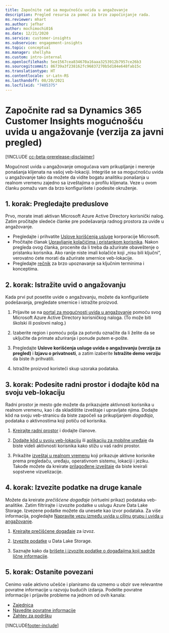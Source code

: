 ```yaml
---
title: Započnite rad sa mogućnošću uvida u angažovanje
description: Pregled resursa za pomoć za brzo započinjanje rada.
ms.reviewer: mhart
ms.author: jefhar
author: mochimochi016
ms.date: 12/21/2020
ms.service: customer-insights
ms.subservice: engagement-insights
ms.topic: conceptual
ms.manager: shellyha
ms.custom: intro-internal
ms.openlocfilehash: 5ee1567cea834670a16aaa3253912b7957ce26b3
ms.sourcegitcommit: 86739a3f238162fc96837270b5d184e648fab15c
ms.translationtype: HT
ms.contentlocale: sr-Latn-RS
ms.lasthandoff: 08/20/2021
ms.locfileid: "7405375"
---
```

# <a name="get-started-with-dynamics-365-customer-insights-engagement-insights-capability-public-preview"></a>Započnite rad sa Dynamics 365 Customer Insights mogućnošću uvida u angažovanje (verzija za javni pregled)

[!INCLUDE [cc-beta-prerelease-disclaimer](includes/cc-beta-prerelease-disclaimer.md)]

Mogućnost uvida u angažovanje omogućava vam prikupljanje i merenje ponašanja klijenata na vašoj veb-lokaciji. Integriše se sa mogućnošću uvida u angažovanje tako da možete da vidite bogatu analitiku ponašanja u realnom vremenu zajedno sa izveštajima o profilu klijenata. Veze u ovom članku pomažu vam da brzo konfigurišete i podesite okruženje.

## <a name="step-1-review-prerequisites"></a>1. korak: Pregledajte preduslove

Prvo, morate imati aktivan Microsoft Azure Active Directory korisnički nalog. Zatim pročitajte sledeće članke pre podešavanja radnog prostora za uvide u angažovanje.

- Pregledajte i prihvatite [Uslove korišćenja usluge](terms-of-service.md) korporacije Microsoft.  
- Pročitajte članak [Upravljanje kolačićima i pristankom korisnika](user-consent-storage.md). Nakon pregleda ovog članka, procenite da li treba da ažurirate obaveštenje o pristanku korisnika. Ako ranije niste imali kolačiće koji „nisu bili ključni“, verovatno ćete morati da ažurirate smernice veb-lokacije.
- Pregledajte [rečnik](glossary.md) za brzo upoznavanje sa ključnim terminima i konceptima.

## <a name="step-2-explore-engagement-insights"></a>2. korak: Istražite uvid o angažovanju

Kada prvi put posetite uvide o angažovanju, možete da konfigurišete podešavanja, pregledate smernice i istražite proizvod.

1. Prijavite se na [portal za mogućnosti uvida u angažovanje](https://pi.dynamics.com) pomoću svog Microsoft Azure Active Directory korisničkog naloga. (To može biti školski ili poslovni nalog.)

1. Izaberite region i pomoću polja za potvrdu označite da li želite da se uključite da primate ažuriranja i ponude putem e-pošte.

1. Pregledajte **Uslove korišćenja usluge uvida o angažovanju (verzija za pregled)** i **Izjavu o privatnosti**, a zatim izaberite **Istražite demo verziju** da biste ih prihvatili.

1. Istražite proizvod koristeći skup uzoraka podataka.

##  <a name="step-3-set-up-a-workspace-and-add-code-to-your-website"></a>3. korak: Podesite radni prostor i dodajte kôd na svoju veb-lokaciju

Radni prostor je mesto gde možete da prikazujete aktivnosti korisnika u realnom vremenu, kao i da skladištite izveštaje i upravljate njima. Dodajte kôd na svoju veb-stranicu da biste započeli sa prikupljanjem *događaja*, podataka o aktivnostima koji potiču od korisnika.

1. [Kreirajte radni prostor](create-workspace.md) i dodajte članove.

1. [Dodajte kôd u svoju veb-lokaciju](instrument-website.md) ili [aplikaciju za mobilne uređaje](developer-resources.md#capture-events-from-mobile-apps) da biste videli aktivnosti korisnika kako stižu u vaš radni prostor.

1. Prikažite [izveštaj u realnom vremenu](view-reports.md) koji prikazuje aktivne korisnike prema pregledaču, uređaju, operativnom sistemu, lokaciji i jeziku. Takođe možete da kreirate [prilagođene izveštaje](custom-reports.md) da biste kreirali sopstvene vizuelizacije.
    
## <a name="step-4-export-data-to-other-channels"></a>4. korak: Izvezite podatke na druge kanale

Možete da kreirate *prečišćene događaje* (virtuelni prikaz) podataka veb-analitike. Zatim filtrirajte i izvozite podatke u uslugu Azure Data Lake Storage. Izvezene podatke možete da unesete kao izvor podataka. Za više informacija, pogledajte [Napravite vezu između uvida u ciljnu grupu i uvida u angažovanje](integrate-audience-insights-engagement-insights.md).

1. [Kreirajte prečišćene događaje](refined-events.md) za izvoz.

1. [Izvezite podatke](export-events.md) u Data Lake Storage.

1. Saznajte kako da [brišete i izvozite podatke o događajima koji sadrže lične informacije](delete-export-personal-data.md).
 
## <a name="step-5-stay-connected"></a>5. korak: Ostanite povezani

Cenimo vaše aktivno učešće i planiramo da uzmemo u obzir sve relevantne povratne informacije u razvoju budućih izdanja. Podelite povratne informacije i prijavite probleme na jednom od ovih kanala:
- [Zajednica](https://go.microsoft.com/fwlink/?linkid=2141648)
- [Navedite povratne informacije](https://go.microsoft.com/fwlink/?linkid=2143222)
- [Zahtev za podršku](https://go.microsoft.com/fwlink/?linkid=2145734) 


[!INCLUDE[footer-include](../includes/footer-banner.md)]
